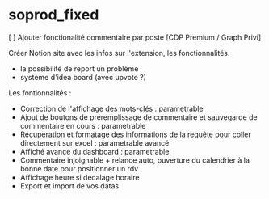 # soprod_fixed
 
<!--
qualif: `info qualif` =>
    - rdv → /IDEA/ affiche un compte à rebours ou une info du prochain évènement à l'écran

dans le context menu :
    - modifier manuellement les infos du local storage ?

Portail ROI : #f00ece
SLM : #00a1e1
Acces Duda : #87a9e5
Acces Duda (producer) :
SOCOM : #edac06

-->

[ ] Ajouter fonctionalité commentaire par poste [CDP Premium / Graph Privi]

Créer Notion site avec les infos sur l'extension, les fonctionnalités.
- la possibilité de report un problème
- système d'idea board (avec upvote ?)

Les fontionnalités :
- Correction de l'affichage des mots-clés : parametrable
- Ajout de boutons de préremplissage de commentaire et sauvegarde de commentaire en cours : parametrable
- Récupération et formatage des informations de la requête pour coller directement sur excel : parametrable avancé
- Affiché avancé du dashboard : parametrable
- Commentaire injoignable + relance auto, ouverture du calendrier à la bonne date pour positionner un rdv
- Affichage heure si décalage horaire
- Export et import de vos datas
